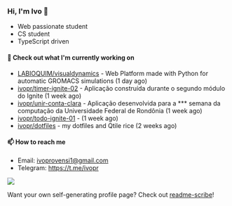 ### Hi, I'm Ivo 👋

* Web passionate student
* CS student
* TypeScript driven

#### 👷 Check out what I'm currently working on

- [LABIOQUIM/visualdynamics](https://github.com/LABIOQUIM/visualdynamics) - Web Platform made with Python for automatic GROMACS simulations (1 day ago)
- [ivopr/timer-ignite-02](https://github.com/ivopr/timer-ignite-02) - Aplicação construída durante o segundo módulo do Ignite (1 week ago)
- [ivopr/unir-conta-clara](https://github.com/ivopr/unir-conta-clara) - Aplicação desenvolvida para a *** semana da computação da Universidade Federal de Rondônia (1 week ago)
- [ivopr/todo-ignite-01](https://github.com/ivopr/todo-ignite-01) -  (1 week ago)
- [ivopr/dotfiles](https://github.com/ivopr/dotfiles) - my dotfiles and Qtile rice (2 weeks ago)

#### 📫 How to reach me

- Email: [ivoprovensi1@gmail.com](mailto://ivoprovensi1@gmail.com)
- Telegram: https://t.me/ivopr

![](https://github-readme-stats.vercel.app/api/top-langs/?username=ivopr&langs_count=10&layout=compact&theme=react&hide_border=true&bg_color=0D1117&title_color=5ce1e6&icon_color=5ce1e6)

Want your own self-generating profile page? Check out [readme-scribe](https://github.com/muesli/readme-scribe)!
